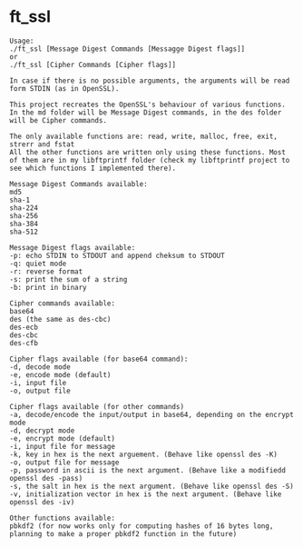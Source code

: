 # ft_ssl

	Usage: 
	./ft_ssl [Message Digest Commands [Messagge Digest flags]]
	or
	./ft_ssl [Cipher Commands [Cipher flags]]

	In case if there is no possible arguments, the arguments will be read form STDIN (as in OpenSSL).

	This project recreates the OpenSSL's behaviour of various functions. In the md folder will be Message Digest commands, in the des folder will be Cipher commands.

	The only available functions are: read, write, malloc, free, exit, strerr and fstat
	All the other functions are written only using these functions. Most of them are in my libftprintf folder (check my libftprintf project to see which functions I implemented there).

	Message Digest Commands available:
	md5
	sha-1
	sha-224
	sha-256
	sha-384
	sha-512
		
	Message Digest flags available:
	-p: echo STDIN to STDOUT and append cheksum to STDOUT
	-q: quiet mode
	-r: reverse format
	-s: print the sum of a string
	-b: print in binary

	Cipher commands available:
	base64
	des (the same as des-cbc)
	des-ecb
	des-cbc
	des-cfb

	Cipher flags available (for base64 command):
	-d, decode mode
	-e, encode mode (default)
	-i, input file
	-o, output file

	Cipher flags available (for other commands)
	-a, decode/encode the input/output in base64, depending on the encrypt mode
	-d, decrypt mode
	-e, encrypt mode (default)
	-i, input file for message
	-k, key in hex is the next arguement. (Behave like openssl des -K)
	-o, output file for message
	-p, password in ascii is the next argument. (Behave like a modifiedd openssl des -pass)
	-s, the salt in hex is the next argument. (Behave like openssl des -S)
	-v, initialization vector in hex is the next argument. (Behave like openssl des -iv)

	Other functions available:
	pbkdf2 (for now works only for computing hashes of 16 bytes long, planning to make a proper pbkdf2 function in the future)
